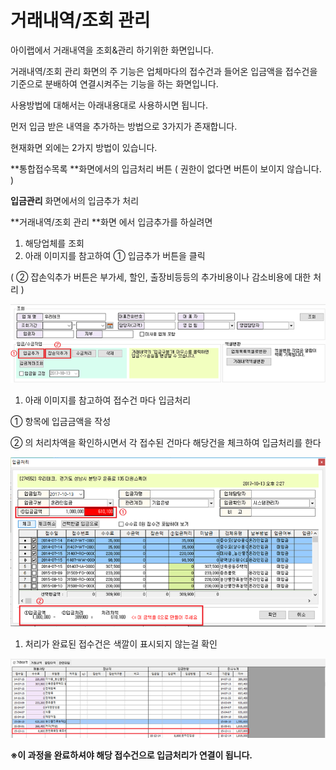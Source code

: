 # 거래내역/조회 관리

아이랩에서 거래내역을 조회&관리 하기위한 화면입니다.

거래내역/조회 관리 화면의 주 기능은 업체마다의 접수건과 들어온 입금액을 접수건을 기준으로 분배하여 연결시켜주는 기능을 하는 화면입니다.

사용방법에 대해서는 아래내용대로 사용하시면 됩니다.

먼저 입금 받은 내역을 추가하는 방법으로 3가지가 존재합니다.

현재화면 외에는 2가지 방법이 있습니다.

**통합접수목록 **화면에서의 입금처리 버튼 \( 권한이 없다면 버튼이 보이지 않습니다. \)

**입금관리** 화면에서의 입금추가 처리

**거래내역/조회 관리 **화면 에서 입금추가를 하실려면

1. 해당업체를 조회
2. 아래 이미지를 참고하여 ① 입금추가 버튼을 클릭

\( ② 잡손익추가 버튼은 부가세, 할인, 출장비등등의 추가비용이나 감소비용에 대한 처리 \)

![](../.gitbook/assets/078%20%282%29.png)

1. 아래 이미지를 참고하여 접수건 마다 입금처리

① 항목에 입금금액을 작성

② 의 처리차액을 확인하시면서 각 접수된 건마다 해당건을 체크하여 입금처리를 한다

![](../.gitbook/assets/079.png)

1. 처리가 완료된 접수건은 색깔이 표시되지 않는걸 확인

![](../.gitbook/assets/080%20%281%29.png)

**※이 과정을 완료하셔야 해당 접수건으로 입금처리가 연결이 됩니다.**

